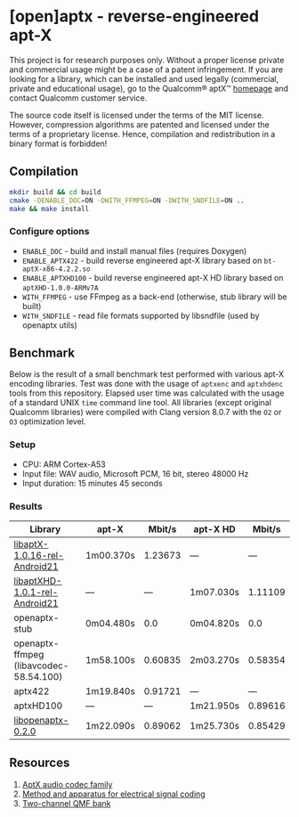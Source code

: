 # [open]aptx - reverse-engineered apt-X

This project is for research purposes only. Without a proper license private and commercial usage
might be a case of a patent infringement. If you are looking for a library, which can be installed
and used legally (commercial, private and educational usage), go to the Qualcomm® aptX™
[homepage](https://www.aptx.com/) and contact Qualcomm customer service.

The source code itself is licensed under the terms of the MIT license. However, compression
algorithms are patented and licensed under the terms of a proprietary license. Hence, compilation
and redistribution in a binary format is forbidden!

## Compilation

```sh
mkdir build && cd build
cmake -DENABLE_DOC=ON -DWITH_FFMPEG=ON -DWITH_SNDFILE=ON ..
make && make install
```

### Configure options

- `ENABLE_DOC` - build and install manual files (requires Doxygen)
- `ENABLE_APTX422` - build reverse engineered apt-X library based on `bt-aptX-x86-4.2.2.so`
- `ENABLE_APTXHD100` - build reverse engineered apt-X HD library based on `aptXHD-1.0.0-ARMv7A`
- `WITH_FFMPEG` - use FFmpeg as a back-end (otherwise, stub library will be built)
- `WITH_SNDFILE` - read file formats supported by libsndfile (used by openaptx utils)

## Benchmark

Below is the result of a small benchmark test performed with various apt-X encoding libraries.
Test was done with the usage of `aptxenc` and `aptxhdenc` tools from this repository.
Elapsed user time was calculated with the usage of a standard UNIX `time` command line tool. All
libraries (except original Qualcomm libraries) were compiled with Clang version 8.0.7 with the
`O2` or `O3` optimization level.

### Setup

- CPU: ARM Cortex-A53
- Input file: WAV audio, Microsoft PCM, 16 bit, stereo 48000 Hz
- Input duration: 15 minutes 45 seconds

### Results

| Library                                | apt-X     | Mbit/s  | apt-X HD  | Mbit/s  |
|----------------------------------------|-----------|---------|-----------|---------|
| [libaptX-1.0.16-rel-Android21][1]      | 1m00.370s | 1.23673 | &mdash;   | &mdash; |
| [libaptXHD-1.0.1-rel-Android21][1]     | &mdash;   | &mdash; | 1m07.030s | 1.11109 |
| openaptx-stub                          | 0m04.480s |     0.0 | 0m04.820s |     0.0 |
| openaptx-ffmpeg (libavcodec-58.54.100) | 1m58.100s | 0.60835 | 2m03.270s | 0.58354 |
| aptx422                                | 1m19.840s | 0.91721 | &mdash;   | &mdash; |
| aptxHD100                              | &mdash;   | &mdash; | 1m21.950s | 0.89616 |
| [libopenaptx-0.2.0][2]                 | 1m22.090s | 0.89062 | 1m25.730s | 0.85429 |

[1]: ./archive "Archive with Qualcomm apt-X encoding libraries"
[2]: https://github.com/pali/libopenaptx "The apt-X encoder/decoder based on FFmpeg code"

## Resources

1. [AptX audio codec family](https://en.wikipedia.org/wiki/AptX)
2. [Method and apparatus for electrical signal coding](https://www.google.com/patents/EP0398973B1?cl=en)
3. [Two-channel QMF bank](https://www.hindawi.com/journals/isrn/2013/815619/)
